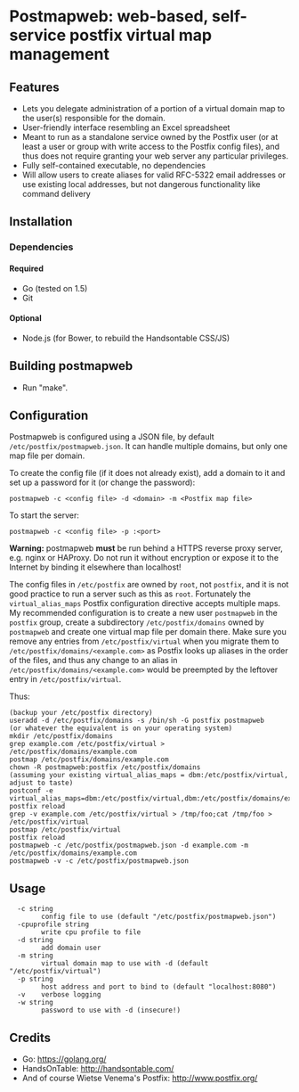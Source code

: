 # Postmapweb: web-based, self-service postfix virtual map management

## Features

* Lets you delegate administration of a portion of a virtual domain map to
  the user(s) responsible for the domain.
* User-friendly interface resembling an Excel spreadsheet
* Meant to run as a standalone service owned by the Postfix user (or at least
  a user or group with write access to the Postfix config files), and thus
  does not require granting your web server any particular privileges.
* Fully self-contained executable, no dependencies
* Will allow users to create aliases for valid RFC-5322 email addresses or use
  existing local addresses, but not dangerous functionality like command
  delivery

## Installation

### Dependencies

#### Required
* Go (tested on 1.5)
* Git

#### Optional
* Node.js (for Bower, to rebuild the Handsontable CSS/JS)

## Building postmapweb
* Run "make".

## Configuration

Postmapweb is configured using a JSON file, by default
`/etc/postfix/postmapweb.json`. It can handle multiple domains, but only one
map file per domain.

To create the config file (if it does not already exist), add a domain to it
and set up a password for it (or change the password):

    postmapweb -c <config file> -d <domain> -m <Postfix map file>

To start the server:

    postmapweb -c <config file> -p :<port>

**Warning:** postmapweb **must** be run behind a HTTPS reverse proxy server,
e.g. nginx or HAProxy. Do not run it without encryption or expose it to the
Internet by binding it elsewhere than localhost!

The config files in `/etc/postfix` are owned by `root`, not `postfix`, and it
is not good practice to run a server such as this as `root`. Fortunately the
`virtual_alias_maps` Postfix configuration directive accepts multiple maps. My
recommended configuration is to create a new user `postmapweb` in the
`postfix` group, create a subdirectory `/etc/postfix/domains` owned by
`postmapweb` and create one virtual map file per domain there. Make sure you
remove any entries from `/etc/postfix/virtual` when you migrate them to
`/etc/postfix/domains/<example.com>` as Postfix looks up aliases in the order
of the files, and thus any change to an alias in
`/etc/postfix/domains/<example.com>` would be preempted by the leftover entry
in `/etc/postfix/virtual`.

Thus:

    (backup your /etc/postfix directory)
    useradd -d /etc/postfix/domains -s /bin/sh -G postfix postmapweb
    (or whatever the equivalent is on your operating system)
    mkdir /etc/postfix/domains
    grep example.com /etc/postfix/virtual > /etc/postfix/domains/example.com
    postmap /etc/postfix/domains/example.com
    chown -R postmapweb:postfix /etc/postfix/domains
    (assuming your existing virtual_alias_maps = dbm:/etc/postfix/virtual, adjust to taste)
    postconf -e virtual_alias_maps=dbm:/etc/postfix/virtual,dbm:/etc/postfix/domains/example.com
    postfix reload
    grep -v example.com /etc/postfix/virtual > /tmp/foo;cat /tmp/foo > /etc/postfix/virtual
    postmap /etc/postfix/virtual
    postfix reload
    postmapweb -c /etc/postfix/postmapweb.json -d example.com -m /etc/postfix/domains/example.com
    postmapweb -v -c /etc/postfix/postmapweb.json

## Usage

      -c string
            config file to use (default "/etc/postfix/postmapweb.json")
      -cpuprofile string
            write cpu profile to file
      -d string
            add domain user
      -m string
            virtual domain map to use with -d (default "/etc/postfix/virtual")
      -p string
            host address and port to bind to (default "localhost:8080")
      -v    verbose logging
      -w string
            password to use with -d (insecure!)

## Credits

* Go: https://golang.org/
* HandsOnTable: http://handsontable.com/
* And of course Wietse Venema's Postfix: http://www.postfix.org/
